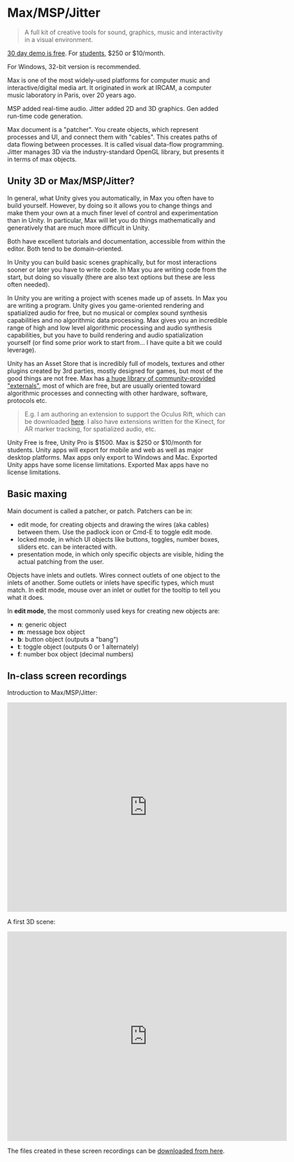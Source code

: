 # Max/MSP/Jitter

> A full kit of creative tools for sound, graphics, music and interactivity in a visual environment.

[30 day demo is free](https://cycling74.com/downloads/). For [students](https://cycling74.com/shop/#educational), $250 or $10/month.

For Windows, 32-bit version is recommended. 

Max is one of the most widely-used platforms for computer music and interactive/digital media art. It originated in work at IRCAM, a computer music laboratory in Paris, over 20 years ago.

MSP added real-time audio. Jitter added 2D and 3D graphics. Gen added run-time code generation.

Max document is a "patcher". You create objects, which represent processes and UI, and connect them with "cables". This creates paths of data flowing between processes. It is called visual data-flow programming. Jitter manages 3D via the industry-standard OpenGL library, but presents it in terms of max objects.  

## Unity 3D or Max/MSP/Jitter?

In general, what Unity gives you automatically, in Max you often have to build yourself. However, by doing so it allows you to change things and make them your own at a much finer level of control and experimentation than in Unity. In particular, Max will let you do things mathematically and generatively that are much more difficult in Unity.

Both have excellent tutorials and documentation, accessible from within the editor. Both tend to be domain-oriented.

In Unity you can build basic scenes graphically, but for most interactions sooner or later you have to write code. In Max you are writing code from the start, but doing so visually (there are also text options but these are less often needed). 

In Unity you are writing a project with scenes made up of assets. In Max you are writing a program. Unity gives you game-oriented rendering and spatialized audio for free, but no musical or complex sound synthesis capabilities and no algorithmic data processing. Max gives you an incredible range of high and low level algorithmic processing and audio synthesis capabilities, but you have to build rendering and audio spatialization yourself (or find some prior work to start from... I have quite a bit we could leverage).

Unity has an Asset Store that is incredibly full of models, textures and other plugins created by 3rd parties, mostly designed for games, but most of the good things are not free. Max has [a huge library of community-provided "externals"](http://www.maxobjects.com), most of which are free, but are usually oriented toward algorithmic processes and connecting with other hardware, software, protocols etc. 

> E.g. I am authoring an extension to support the Oculus Rift, which can be downloaded [here](https://github.com/grrrwaaa/max_oculus). I also have extensions written for the Kinect, for AR marker tracking, for spatialized audio, etc.

Unity Free is free, Unity Pro is $1500. Max is $250 or $10/month for students. Unity apps will export for mobile and web as well as major desktop platforms. Max apps only export to Windows and Mac. Exported Unity apps have some license limitations. Exported Max apps have no license limitations.

## Basic maxing

Main document is called a patcher, or patch. Patchers can be in: 
- edit mode, for creating objects and drawing the wires (aka cables) between them. Use the padlock icon or Cmd-E to toggle edit mode.
- locked mode, in which UI objects like buttons, toggles, number boxes, sliders etc. can be interacted with.
- presentation mode, in which only specific objects are visible, hiding the actual patching from the user.

Objects have inlets and outlets. Wires connect outlets of one object to the inlets of another. Some outlets or inlets have specific types, which must match. In edit mode, mouse over an inlet or outlet for the tooltip to tell you what it does.

In **edit mode**, the most commonly used keys for creating new objects are:
- **n**: generic object
- **m**: message box object
- **b**: button object (outputs a "bang")
- **t**: toggle object (outputs 0 or 1 alternately)
- **f**: number box object (decimal numbers)

## In-class screen recordings

Introduction to Max/MSP/Jitter:

<iframe width="640" height="480" src="https://www.youtube.com/embed/Fr17qFv5Qks?rel=0" frameborder="0" allowfullscreen></iframe>

A first 3D scene:

<iframe width="640" height="480" src="https://www.youtube.com/embed/JCt4PwtbWmU?rel=0" frameborder="0" allowfullscreen></iframe>

The files created in these screen recordings can be [downloaded from here](https://github.com/grrrwaaa/courses/tree/master/film6246/max).



















